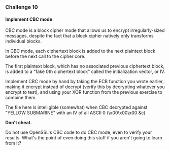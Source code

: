 ### Challenge 10
#### Implement CBC mode

CBC mode is a block cipher mode that allows us to encrypt irregularly-sized messages, despite the fact that a block cipher natively only transforms individual blocks.

In CBC mode, each ciphertext block is added to the next plaintext block before the next call to the cipher core.

The first plaintext block, which has no associated previous ciphertext block, is added to a "fake 0th ciphertext block" called the initialization vector, or IV.

Implement CBC mode by hand by taking the ECB function you wrote earlier, making it encrypt instead of decrypt (verify this by decrypting whatever you encrypt to test), and using your XOR function from the previous exercise to combine them.

The file here is intelligible (somewhat) when CBC decrypted against "YELLOW SUBMARINE" with an IV of all ASCII 0 (\x00\x00\x00 &c)

**Don't cheat.**

Do not use OpenSSL's CBC code to do CBC mode, even to verify your results. What's the point of even doing this stuff if you aren't going to learn from it?
